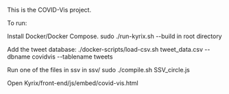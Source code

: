 This is the COVID-Vis project.

To run:

Install Docker/Docker Compose.
sudo ./run-kyrix.sh --build in root directory

Add the tweet database:
./docker-scripts/load-csv.sh tweet_data.csv --dbname covidvis --tablename tweets

Run one of the files in ssv
in ssv/
sudo ./compile.sh SSV_circle.js


Open Kyrix/front-end/js/embed/covid-vis.html
